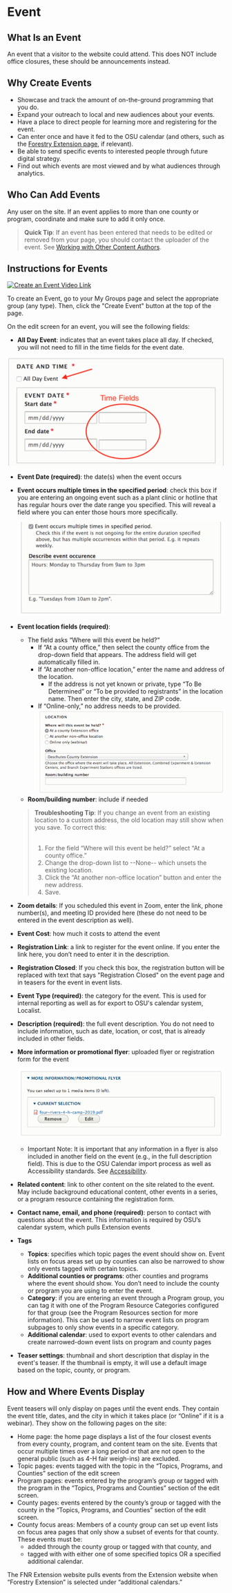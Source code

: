 # Event

## What Is an Event

An event that a visitor to the website could attend. This does NOT include office closures, these should be announcements instead.

## Why Create Events

  - Showcase and track the amount of on-the-ground programming that you do.
  - Expand your outreach to local and new audiences about your events.
  - Have a place to direct people for learning more and registering for the event.
  - Can enter once and have it fed to the OSU calendar (and others, such as the [Forestry Extension page](http://extensionweb.forestry.oregonstate.edu/), if relevant).
  - Be able to send specific events to interested people through future digital strategy.
  - Find out which events are most viewed and by what audiences through analytics.

## Who Can Add Events

Any user on the site. If an event applies to more than one county or program, coordinate and make sure to add it only once.

> **Quick Tip**: If an event has been entered that needs to be edited or removed from your page, you should contact the uploader of the event. See [Working with Other Content Authors](../managing-content.md#working-with-other-content-authors).

## Instructions for Events

[![Create an Event Video Link](https://cfvod.kaltura.com/p/391241/sp/39124100/thumbnail/entry_id/1_m09iw794/version/100021/width/940/height/559)](https://media.oregonstate.edu/media/t/1_m09iw794)

To create an Event, go to your My Groups page and select the appropriate group (any type). Then, click the "Create Event" button at the top of the page.

On the edit screen for an event, you will see the following fields:

  - **All Day Event**: indicates that an event takes place all day. If checked, you will not need to fill in the time fields for the event date.

  ![All Day Event Screenshot](../images/all-day-event.png)

  - **Event Date (required)**: the date(s) when the event occurs
  - **Event occurs multiple times in the specified period**: check this box if you are entering an ongoing event such as a plant clinic or hotline that has regular hours over the date range you specified. This will reveal a field where you can enter those hours more specifically.

    ![Event Occurs Multiple Times Screenshot](../images/event-multiple-times.png)

  - **Event location fields (required)**:
    - The field asks “Where will this event be held?”
        - If “At a county office,” then select the county office from the drop-down field that appears. The address field will get automatically filled in.
        - If “At another non-office location,” enter the name and address of the location.
            - If the address is not yet known or private, type “To Be Determined” or “To be provided to registrants” in the location name. Then enter the city, state, and ZIP code.
        - If “Online-only,” no address needs to be provided.
          ![Location Options Screenshot](../images/event-location.png)
    - **Room/building number**: include if needed

    <blockquote><strong>Troubleshooting Tip</strong>: If you change an event from an existing location to a custom address, the old location may still show when you save. To correct this:<br><br>
      <ol>
        <li>For the field “Where will this event be held?” select “At a county office.”</li>
        <li> Change the drop-down list  to --None-- which unsets the existing location.</li>
        <li>Click the “At another non-office location” button and enter the new address.</li>
        <li>Save.</li>
      </ol>
    </blockquote>

  - **Zoom details**: If you scheduled this event in Zoom, enter the link, phone number(s), and meeting ID provided here (these do not need to be entered in the event description as well).
  - **Event Cost**: how much it costs to attend the event
  - **Registration Link**: a link to register for the event online. If you enter the link here, you don’t need to enter it in the description.
  - **Registration Closed**: If you check this box, the registration button will be replaced with text that says "Registration Closed" on the event page and in teasers for the event in event lists.
  - **Event Type (required)**: the category for the event. This is used for internal reporting as well as for export to OSU's calendar system, Localist.
  - **Description (required)**: the full event description. You do not need to include information, such as date, location, or cost, that is already included in other fields.
  - **More information or promotional flyer**: uploaded flyer or registration form for the event

    ![Promotional Flyer Screenshot](../images/flyer.png)

    - Important Note: It is important that any information in a flyer is also included in another field on the event (e.g., in the full description field). This is due to the OSU Calendar import process as well as Accessibility standards. See [Accessibility](../content-requirements.md#accessibility).

  - **Related content**: link to other content on the site related to the event. May include background educational content, other events in a series, or a program resource containing the registration form.
  - **Contact name, email, and phone (required)**: person to contact with questions about the event. This information is required by OSU’s calendar system, which pulls Extension events
  - **Tags**
    - **Topics**: specifies which topic pages the event should show on. Event lists on focus areas set up by counties can also be narrowed to show only events tagged with certain topics.
    - **Additional counties or programs**: other counties and programs where the event should show. You don’t need to include the county or program you are using to enter the event.
    - **Category**: if you are entering an event through a Program group, you can tag it with one of the Program Resource Categories configured for that group (see the Program Resources section for more information). This can be used to narrow event lists on program subpages to only show events in a specific category.
    - **Additional calendar**: used to export events to other calendars and create narrowed-down event lists on program and county pages
  - **Teaser settings**: thumbnail and short description that display in the event's teaser. If the thumbnail is empty, it will use a default image based on the topic, county, or program.

## How and Where Events Display

Event teasers will only display on pages until the event ends. They contain the event title, dates, and the city in which it takes place (or “Online” if it is a webinar). They show on the following pages on the site:

  - Home page: the home page displays a list of the four closest events from every county, program, and content team on the site. Events that occur multiple times over a long period or that are not open to the general public (such as 4-H fair weigh-ins) are excluded.
  - Topic pages: events tagged with the topic in the “Topics, Programs, and Counties” section of the edit screen
  - Program pages: events entered by the program’s group or tagged with the program in the “Topics, Programs and Counties” section of the edit screen.
  - County pages: events entered by the county’s group or tagged with the county in the “Topics, Programs, and Counties” section of the edit screen.
  - County focus areas: Members of a county group can set up event lists on focus area pages that only show a subset of events for that county. These events must be:
    - added through the county group or tagged with that county, and
    - tagged with with either one of some specified topics OR a specified additional calendar.

The FNR Extension website pulls events from the Extension website when “Forestry Extension” is selected under “additional calendars.”
